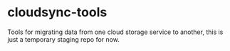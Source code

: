 # cloudsync-tools


Tools for migrating data from one cloud storage service to another, this is just a temporary staging repo for now.
